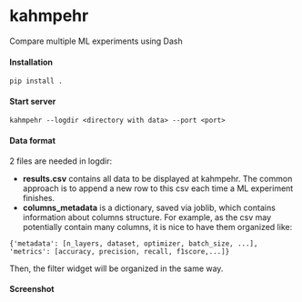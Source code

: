 # kahmpehr
Compare multiple ML experiments using Dash

#### Installation
```
pip install .
```
#### Start server
```
kahmpehr --logdir <directory with data> --port <port>
```
#### Data format

2 files are needed in logdir: 

* **results.csv** contains all data to be displayed at kahmpehr. The common approach is to append a new row to this csv each time a ML experiment finishes.
* **columns_metadata** is a dictionary, saved via joblib, which contains information about columns structure. For example, as the csv may potentially contain many columns, it is nice to have them organized like:

```
{'metadata': [n_layers, dataset, optimizer, batch_size, ...],
'metrics': [accuracy, precision, recall, f1score,...]}
```

Then, the filter widget will be organized in the same way.

#### Screenshot





